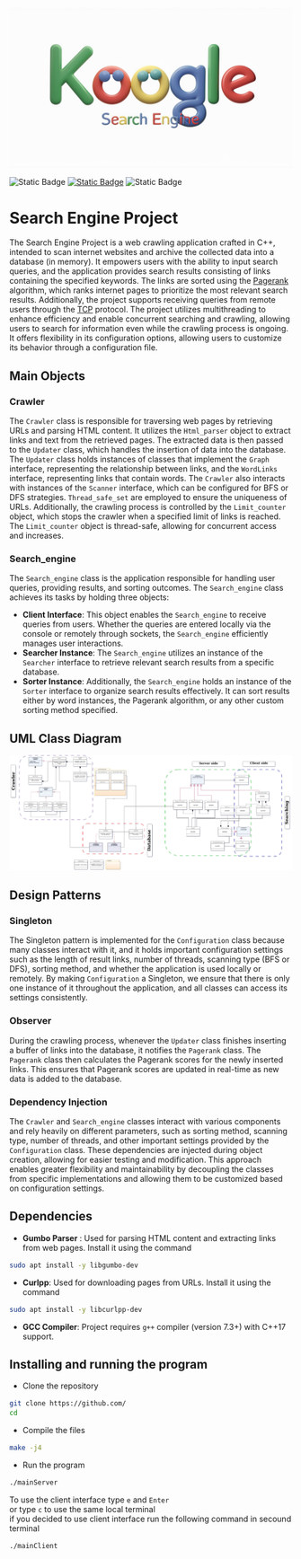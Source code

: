 ![](sources/koogle_logo.jpg)

![Static Badge](https://img.shields.io/badge/Solution-C++17-blue.svg?style=flat&logo=c%2B%2B&logoColor=b0c0c0&labelColor=363D44)    [![Static Badge](https://img.shields.io/badge/MakeFile-passing-green??style=flat&logo=make&logoColor=0da636&labelColor=363D44)](https://www.gnu.org/software/make/manual/make.html)   ![Static Badge](https://img.shields.io/badge/OS-linux-orange??style=flat&logo=Linux&logoColor=b0c0c8&labelColor=363D44)

# Search Engine Project

The Search Engine Project is a web crawling application crafted in C++, intended to scan internet websites and archive the collected data into a database (in memory). It empowers users with the ability to input search queries, and the application provides search results consisting of links containing the specified keywords. The links are sorted using the [Pagerank](https://en.wikipedia.org/wiki/PageRank "Wiki") algorithm, which ranks internet pages to prioritize the most relevant search results. Additionally, the project supports receiving queries from remote users through the [TCP](https://en.wikipedia.org/wiki/Transmission_Control_Protocol "wiki") protocol. The project utilizes multithreading to enhance efficiency and enable concurrent searching and crawling, allowing users to search for information even while the crawling process is ongoing. It offers flexibility in its configuration options, allowing users to customize its behavior through a configuration file.

## Main Objects

### Crawler

The `Crawler` class is responsible for traversing web pages by retrieving URLs and parsing HTML content. It utilizes the `Html_parser` object to extract links and text from the retrieved pages. The extracted data is then passed to the `Updater` class, which handles the insertion of data into the database. The `Updater` class holds instances of classes that implement the `Graph` interface, representing the relationship between links, and the `WordLinks` interface, representing links that contain words. The `Crawler` also interacts with instances of the `Scanner` interface, which can be configured for BFS or DFS strategies. `Thread_safe_set` are employed to ensure the uniqueness of URLs. Additionally, the crawling process is controlled by the `Limit_counter` object, which stops the crawler when a specified limit of links is reached. The `Limit_counter` object is thread-safe, allowing for concurrent access and increases.

### Search_engine

The `Search_engine` class is the application responsible for handling user queries, providing results, and sorting outcomes. The `Search_engine` class achieves its tasks by holding three objects:

- **Client Interface**: This object enables the `Search_engine` to receive queries from users. Whether the queries are entered locally via the console or remotely through sockets, the `Search_engine` efficiently manages user interactions.
- **Searcher Instance**: The `Search_engine` utilizes an instance of the `Searcher` interface to retrieve relevant search results from a specific database.
- **Sorter Instance**: Additionally, the `Search_engine` holds an instance of the `Sorter` interface to organize search results effectively. It can sort results either by word instances, the Pagerank algorithm, or any other custom sorting method specified.

## UML Class Diagram

![](sources/search_engin_uml_diagram.jpg)

## Design Patterns

### Singleton

The Singleton pattern is implemented for the `Configuration` class because many classes interact with it, and it holds important configuration settings such as the length of result links, number of threads, scanning type (BFS or DFS), sorting method, and whether the application is used locally or remotely. By making `Configuration` a Singleton, we ensure that there is only one instance of it throughout the application, and all classes can access its settings consistently.

### Observer

During the crawling process, whenever the `Updater` class finishes inserting a buffer of links into the database, it notifies the `Pagerank` class. The `Pagerank` class then calculates the Pagerank scores for the newly inserted links. This ensures that Pagerank scores are updated in real-time as new data is added to the database.

### Dependency Injection

 The `Crawler` and `Search_engine` classes interact with various components and rely heavily on different parameters, such as sorting method, scanning type, number of threads, and other important settings provided by the `Configuration` class. These dependencies are injected during object creation, allowing for easier testing and modification. This approach enables greater flexibility and maintainability by decoupling the classes from specific implementations and allowing them to be customized based on configuration settings.

## Dependencies

- **Gumbo Parser** : Used for parsing HTML content and extracting links from web pages.
  Install it using the command

```sh
sudo apt install -y libgumbo-dev
```

- **Curlpp**: Used for downloading pages from URLs.
  Install it using the command

```sh
sudo apt install -y libcurlpp-dev
```

- **GCC Compiler**: Project requires `g++` compiler (version 7.3+) with C++17 support.

## Installing and running the program

- Clone the repository

```sh
git clone https://github.com/
cd 
```

- Compile the files

```sh
make -j4
```

- Run the program

```sh
./mainServer
```
To use the client interface type `e` and `Enter`\
or type `c` to use the same local terminal\
if you decided to use client interface run the following command in secound terminal

```sh
./mainClient
```
